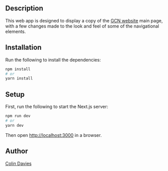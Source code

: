 ## Description

This web app is designed to display a copy of the [GCN website](https://www.globalcyclingnetwork.com) main page, with a few changes made to the look and feel of some of the navigational elements.

## Installation

Run the following to install the dependencies:

```bash
npm install
# or
yarn install
```

## Setup

First, run the following to start the Next.js server:

```bash
npm run dev
# or
yarn dev
```

Then open [http://localhost:3000](http://localhost:3000) in a browser.

## Author
[Colin Davies](https://github.com/col-d)